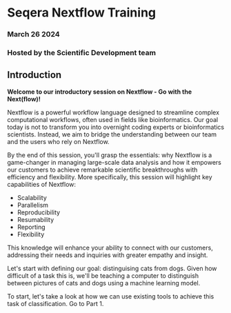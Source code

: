 # Seqera Nextflow Training

### March 26 2024

### Hosted by the Scientific Development team

## Introduction

**Welcome to our introductory session on Nextflow - Go with the Next(flow)!**

Nextflow is a powerful workflow language designed to streamline complex computational workflows, often used in fields like bioinformatics. Our goal today is not to transform you into overnight coding experts or bioinformatics scientists. Instead, we aim to bridge the understanding between our team and the users who rely on Nextflow.

By the end of this session, you'll grasp the essentials: why Nextflow is a game-changer in managing large-scale data analysis and how it empowers our customers to achieve remarkable scientific breakthroughs with efficiency and flexibility. More specifically, this session will highlight key capabilities of Nextflow:

- Scalability
- Parallelism
- Reproducibility
- Resumability
- Reporting
- Flexibility

This knowledge will enhance your ability to connect with our customers, addressing their needs and inquiries with greater empathy and insight.

Let's start with defining our goal: distinguising cats from dogs. Given how difficult of a task this is, we'll be teaching a computer to distinguish between pictures of cats and dogs using a machine learning model.

To start, let's take a look at how we can use existing tools to achieve this task of classification. Go to Part 1.
